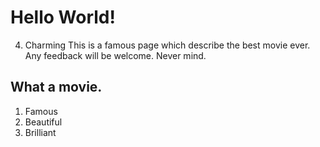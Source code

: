 # Hello World!
4. Charming
This is a famous page which describe the best movie ever.
Any feedback will be welcome. 
Never mind.
## What a movie.
1. Famous 
2. Beautiful
3. Brilliant
